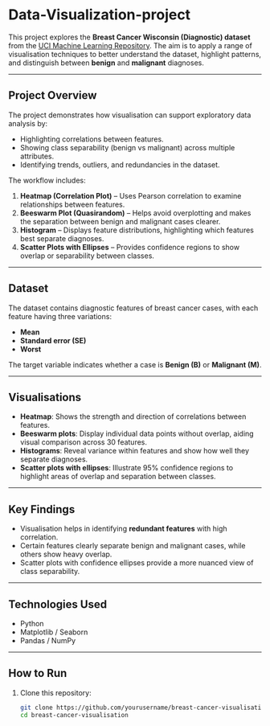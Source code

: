 # Data-Visualization-project

This project explores the **Breast Cancer Wisconsin (Diagnostic) dataset** from the [UCI Machine Learning Repository](https://archive.ics.uci.edu/ml/datasets/Breast+Cancer+Wisconsin+(Diagnostic)). The aim is to apply a range of visualisation techniques to better understand the dataset, highlight patterns, and distinguish between **benign** and **malignant** diagnoses.  

---

## Project Overview  

The project demonstrates how visualisation can support exploratory data analysis by:  

- Highlighting correlations between features.  
- Showing class separability (benign vs malignant) across multiple attributes.  
- Identifying trends, outliers, and redundancies in the dataset.  

The workflow includes:  

1. **Heatmap (Correlation Plot)** – Uses Pearson correlation to examine relationships between features.  
2. **Beeswarm Plot (Quasirandom)** – Helps avoid overplotting and makes the separation between benign and malignant cases clearer.  
3. **Histogram** – Displays feature distributions, highlighting which features best separate diagnoses.  
4. **Scatter Plots with Ellipses** – Provides confidence regions to show overlap or separability between classes.  

---

## Dataset  

The dataset contains diagnostic features of breast cancer cases, with each feature having three variations:  

- **Mean**  
- **Standard error (SE)**  
- **Worst**  

The target variable indicates whether a case is **Benign (B)** or **Malignant (M)**.  

---

## Visualisations  

- **Heatmap**: Shows the strength and direction of correlations between features.  
- **Beeswarm plots**: Display individual data points without overlap, aiding visual comparison across 30 features.  
- **Histograms**: Reveal variance within features and show how well they separate diagnoses.  
- **Scatter plots with ellipses**: Illustrate 95% confidence regions to highlight areas of overlap and separation between classes.  

---

## Key Findings  

- Visualisation helps in identifying **redundant features** with high correlation.  
- Certain features clearly separate benign and malignant cases, while others show heavy overlap.  
- Scatter plots with confidence ellipses provide a more nuanced view of class separability.  

---

## Technologies Used  

- Python  
- Matplotlib / Seaborn  
- Pandas / NumPy  

---

## How to Run  

1. Clone this repository:  
   ```bash
   git clone https://github.com/yourusername/breast-cancer-visualisation.git
   cd breast-cancer-visualisation

